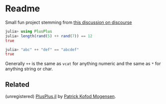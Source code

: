 # Readme

Small fun project stemming from [this discussion on discourse](https://discourse.julialang.org/t/introduce-as-the-concatenation-operator/37418)

```julia
julia> using PlusPlus
julia> length(rand(5) ++ rand(7)) == 12
true

julia> "abc" ++ "def" == "abcdef"
true
```

Generally `++` is the same as `vcat` for anything numeric and the same as `*` for anything string or char.

## Related

(unregistered) [PlusPlus.jl](https://github.com/pkofod/PlusPlus.jl) by [Patrick Kofod Mogensen](https://github.com/pkofod).

